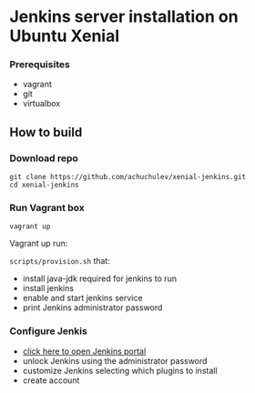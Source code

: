 # Jenkins server installation on Ubuntu Xenial

### Prerequisites

- vagrant
- git
- virtualbox

## How to build

### Download repo

```
git clone https://github.com/achuchulev/xenial-jenkins.git
cd xenial-jenkins
```

### Run Vagrant box

```
vagrant up
```

Vagrant up run:

`scripts/provision.sh` that:

- install java-jdk required for jenkins to run
- install jenkins
- enable and start jenkins service
- print Jenkins administrator password

### Configure Jenkis

- [click here to open Jenkins portal](http://172.17.8.104:8080/)
- unlock Jenkins using the administrator password
- customize Jenkins selecting which plugins to install
- create account
